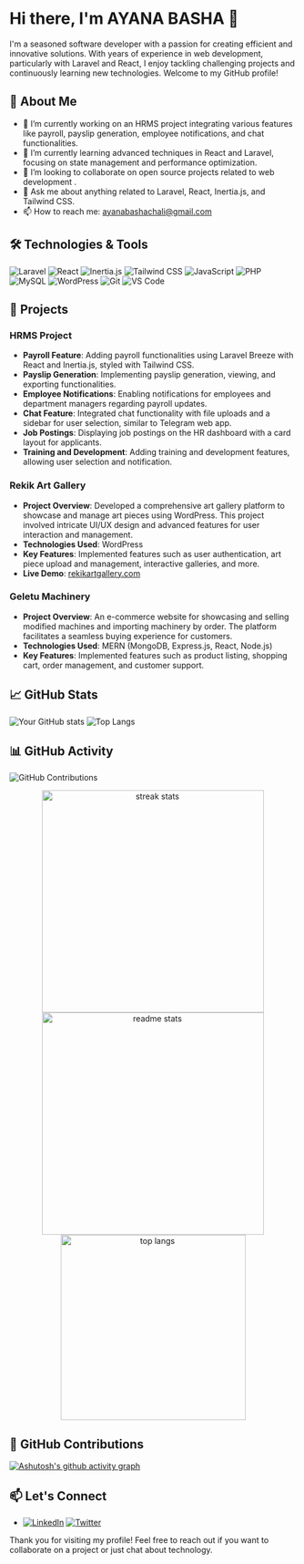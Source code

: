 # Hi there, I'm AYANA BASHA 👋

I'm a seasoned software developer with a passion for creating efficient and innovative solutions. With years of experience in web development, particularly with Laravel and React, I enjoy tackling challenging projects and continuously learning new technologies. Welcome to my GitHub profile!

## 🚀 About Me

- 🔭 I’m currently working on an HRMS project integrating various features like payroll, payslip generation, employee notifications, and chat functionalities.
- 🌱 I’m currently learning advanced techniques in React and Laravel, focusing on state management and performance optimization.
- 👯 I’m looking to collaborate on open source projects related to web development .
- 💬 Ask me about anything related to Laravel, React, Inertia.js, and Tailwind CSS.
- 📫 How to reach me: ayanabashachali@gmail.com

## 🛠️ Technologies & Tools

![Laravel](https://img.shields.io/badge/Laravel-F05340?style=flat&logo=laravel&logoColor=white)
![React](https://img.shields.io/badge/React-20232A?style=flat&logo=react&logoColor=61DAFB)
![Inertia.js](https://img.shields.io/badge/Inertia.js-2B2D42?style=flat&logo=inertia&logoColor=white)
![Tailwind CSS](https://img.shields.io/badge/Tailwind_CSS-38B2AC?style=flat&logo=tailwind-css&logoColor=white)
![JavaScript](https://img.shields.io/badge/JavaScript-323330?style=flat&logo=javascript&logoColor=F7DF1E)
![PHP](https://img.shields.io/badge/PHP-777BB4?style=flat&logo=php&logoColor=white)
![MySQL](https://img.shields.io/badge/MySQL-4479A1?style=flat&logo=mysql&logoColor=white)
![WordPress](https://img.shields.io/badge/WordPress-21759B?style=flat&logo=wordpress&logoColor=white)
![Git](https://img.shields.io/badge/Git-F05032?style=flat&logo=git&logoColor=white)
![VS Code](https://img.shields.io/badge/VS_Code-007ACC?style=flat&logo=visual-studio-code&logoColor=white)

## 📝 Projects

### HRMS Project
- **Payroll Feature**: Adding payroll functionalities using Laravel Breeze with React and Inertia.js, styled with Tailwind CSS.
- **Payslip Generation**: Implementing payslip generation, viewing, and exporting functionalities.
- **Employee Notifications**: Enabling notifications for employees and department managers regarding payroll updates.
- **Chat Feature**: Integrated chat functionality with file uploads and a sidebar for user selection, similar to Telegram web app.
- **Job Postings**: Displaying job postings on the HR dashboard with a card layout for applicants.
- **Training and Development**: Adding training and development features, allowing user selection and notification.

### Rekik Art Gallery
- **Project Overview**: Developed a comprehensive art gallery platform to showcase and manage art pieces using WordPress. This project involved intricate UI/UX design and advanced features for user interaction and management.
- **Technologies Used**: WordPress
- **Key Features**: Implemented features such as user authentication, art piece upload and management, interactive galleries, and more.
- **Live Demo**: [rekikartgallery.com](http://rekikartgallery.com/)

### Geletu Machinery
- **Project Overview**: An e-commerce website for showcasing and selling modified machines and importing machinery by order. The platform facilitates a seamless buying experience for customers.
- **Technologies Used**: MERN (MongoDB, Express.js, React, Node.js)
- **Key Features**: Implemented features such as product listing, shopping cart, order management, and customer support.

## 📈 GitHub Stats

![Your GitHub stats](https://github-readme-stats.vercel.app/api?username=ayana1709&show_icons=true&hide_border=true)
![Top Langs](https://github-readme-stats.vercel.app/api/top-langs/?username=ayana1709&layout=compact&hide_border=true)


## 📊 GitHub Activity


![GitHub Contributions](https://github-contribution-stats.vercel.app/api/?username=ayana1709)
<div align=center>
  <img width=390 src="https://github-readme-streak-stats-salesp07.vercel.app/?user=salesp07&count_private=true&theme=react&border_radius=10" alt="streak stats"/>
  <img width=390 src="https://github-readme-stats-salesp07.vercel.app/api?username=salesp07&count_private=true&show_icons=true&theme=react&rank_icon=github&border_radius=10" alt="readme stats" />
  <br/>
  <img width=325 align="center" src="https://github-readme-stats-salesp07.vercel.app/api/top-langs/?username=salesp07&hide=HTML&langs_count=8&layout=compact&theme=react&border_radius=10&size_weight=0.5&count_weight=0.5&exclude_repo=github-readme-stats" alt="top langs" />
</div>


## 🥧 GitHub Contributions

[![Ashutosh's github activity graph](https://github-readme-activity-graph.cyclic.app/graph?username=ayana1709&bg_color=ffffff&color=000000&line=000000&point=00bfff&area=true&hide_border=true)](https://github.com/ashutosh00710/github-readme-activity-graph)




## 📫 Let's Connect

- [![LinkedIn](https://img.shields.io/badge/LinkedIn-0077B5?style=for-the-badge&logo=linkedin&logoColor=white)](https://www.linkedin.com/in/ayuba123)
[![Twitter](https://img.shields.io/badge/Twitter-1DA1F2?style=for-the-badge&logo=twitter&logoColor=white)](https://twitter.com/ayanabasha)

Thank you for visiting my profile! Feel free to reach out if you want to collaborate on a project or just chat about technology.

